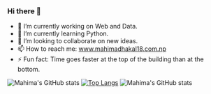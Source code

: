 ### Hi there 👋


- 🔭 I’m currently working on Web and Data.
- 🌱 I’m currently learning Python.
- 👯 I’m looking to collaborate on new ideas.
- 📫 How to reach me: www.mahimadhakal18.com.np
- ⚡ Fun fact: Time goes faster at the top of the building than at the bottom.


![Mahima's GitHub stats](https://github-readme-stats.vercel.app/api?username=dhakalmahima188&show_icons=true&theme=radical)
[![Top Langs](https://github-readme-stats.vercel.app/api/top-langs/?username=dhakalmahima188)](https://github.com/dhakalmahima188/github-readme-stats)
![Mahima's GitHub stats](https://github-readme-stats.vercel.app/api?username=dhakalmahima188&count_private=true)



